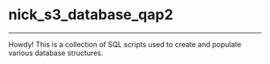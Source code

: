 ﻿# nick_s3_database_qap2
 ---
Howdy! This is a collection of SQL scripts used to create and populate various database structures.

